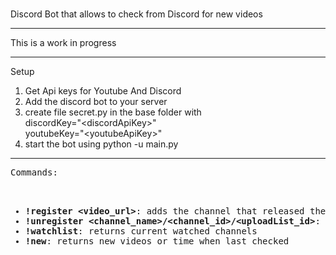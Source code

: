 #
Discord Bot that allows to check from Discord for new videos
<hr>
This is a work in progress
<hr>
Setup

1. Get Api keys for Youtube And Discord
2. Add the discord bot to your server
3. create file secret.py in the base folder with <br>discordKey="\<discordApiKey\>" <br>youtubeKey="\<youtubeApiKey\>"
4. start the bot using python -u main.py

<hr>
<pre>
Commands:
<ul>
  <li><b>!register &lt;video_url&gt;</b>: adds the channel that released the video to the watchlist
<li><b>!unregister &lt;channel_name&gt;/&lt;channel_id&gt;/&lt;uploadList_id&gt;</b>: removes the channel matching the parameter
<li><b>!watchlist</b>: returns current watched channels
<li><b>!new</b>: returns new videos or time when last checked
  </ul>
  </pre>
